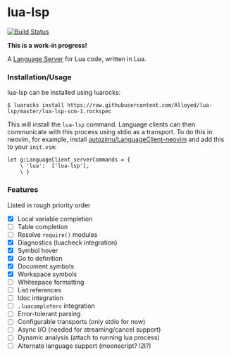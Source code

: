 # lua-lsp
[![Build Status](https://travis-ci.org/Alloyed/lua-lsp.svg)](https://travis-ci.org/Alloyed/lua-lsp)

**This is a work-in progress!**

A [Language Server][lsp] for Lua code, written in Lua.

[lsp]: https://github.com/Microsoft/language-server-protocol

### Installation/Usage

lua-lsp can be installed using luarocks:
```
$ luarocks install https://raw.githubusercontent.com/Alloyed/lua-lsp/master/lua-lsp-scm-1.rockspec
```
This will install the `lua-lsp` command. Language clients can then communicate
with this process using stdio as a transport. To do this in neovim, for
example, install [autozimu/LanguageClient-neovim][nvim] and add this to your
`init.vim`:
```
let g:LanguageClient_serverCommands = {
	\ 'lua':  ['lua-lsp'],
	\ }
```

[nvim]: https://github.com/autozimu/LanguageClient-neovim

### Features

Listed in rough priority order

* [X] Local variable completion
* [ ] Table completion
* [ ] Resolve `require()` modules
* [X] Diagnostics (luacheck integration)
* [X] Symbol hover
* [X] Go to definition
* [X] Document symbols
* [X] Workspace symbols
* [ ] Whitespace formatting
* [ ] List references
* [ ] ldoc integration
* [ ] `.luacompleterc` integration
* [ ] Error-tolerant parsing
* [ ] Configurable transports (only stdio for now)
* [ ] Async I/O (needed for streaming/cancel support)
* [ ] Dynamic analysis (attach to running lua process)
* [ ] Alternate language support (moonscript? l2l?)
